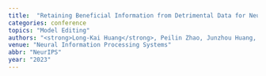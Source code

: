 ```yaml
---
title:  "Retaining Beneficial Information from Detrimental Data for Neural Network Repair"
categories: conference
topics: "Model Editing"
authors: "<strong>Long-Kai Huang</strong>, Peilin Zhao, Junzhou Huang, Sinno Jialin Pan"
venue: "Neural Information Processing Systems"
abbr: "NeurIPS"
year: "2023"
---
```

